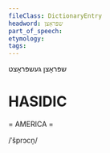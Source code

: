 ```yaml
---
fileClass: DictionaryEntry
headword: שפּראָצן
part_of_speech: 
etymology: 
tags: 
---
```

שפּראָצן
געשפּראָצט

HASIDIC
=======
= AMERICA = 

/ˈšprɔcn̩/